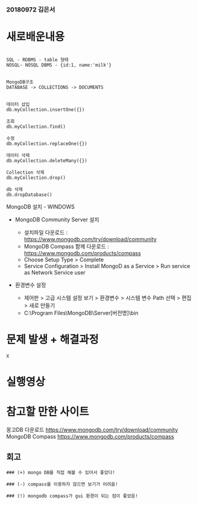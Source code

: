 ### 20180972 김은서

# 새로배운내용

```

SQL - RDBMS - table 형태
NOSQL- NOSQL DBMS - {id:1, name:'milk'}


MongoDB구조
DATABASE -> COLLECTIONS -> DOCUMENTS


데이터 삽입
db.myCollection.insertOne({})

조회
db.myCollection.find()

수정
db.myCollection.replaceOne({})

데이터 삭제
db.myCollection.deleteMany({})

Collection 삭제 
db.myCollection.drop()

db 삭제
db.dropDatabase()

```
MongoDB 설치 - WINDOWS
* MongoDB Community Server 설치
  * 설치파일 다운로드 : https://www.mongodb.com/try/download/community
  * MongoDB Compass 함께 다운로드 : https://www.mongodb.com/products/compass
  * Choose Setup Type > Complete
  * Service Configuration > Install MongoD as a Service > Run service as Network Service user
  
* 환경변수 설정
  * 제어판 > 고급 시스템 설정 보기 > 환경변수 > 시스템 변수 Path 선택 > 편집 > 새로 만들기 
  * C:\Program Files\MongoDB\Server\[버전명]\bin

# 문제 발생 + 해결과정
```
X
```

# 실행영상



# 참고할 만한 사이트
몽고DB 다운로드
https://www.mongodb.com/try/download/community
MongoDB Compass
https://www.mongodb.com/products/compass


## 회고
```
### (+) mongo DB를 직접 해볼 수 있어서 좋았다!

### (-) compass를 이용하지 않으면 보기가 어려움!

### (!) mongodb compass가 gui 환경이 되는 점이 좋았음!
